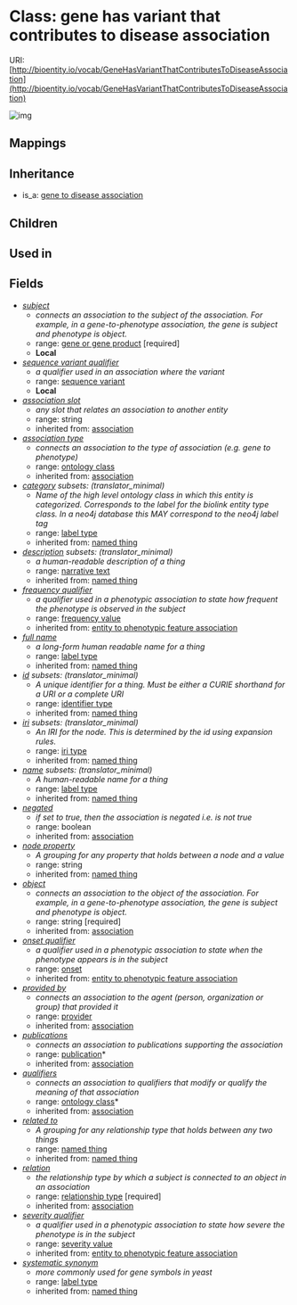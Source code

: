 # Class: gene has variant that contributes to disease association




URI: [http://bioentity.io/vocab/GeneHasVariantThatContributesToDiseaseAssociation](http://bioentity.io/vocab/GeneHasVariantThatContributesToDiseaseAssociation)

![img](http://yuml.me/diagram/nofunky;dir:TB/class/\[GeneToDiseaseAssociation]^-\[GeneHasVariantThatContributesToDiseaseAssociation|id(i):identifier_type%20%3F;name(i):label_type%20%3F;category(i):label_type%20%3F;node_property(i):string%20%3F;iri(i):iri_type%20%3F;full_name(i):label_type%20%3F;description(i):narrative_text%20%3F;systematic_synonym(i):label_type%20%3F;negated(i):boolean%20%3F;object(i):string;association_slot(i):string%20%3F;frequency_qualifier(i):frequency_value%20%3F],%20\[GeneHasVariantThatContributesToDiseaseAssociation]-%20related%20to(i)%20%3F>\[NamedThing],%20\[GeneHasVariantThatContributesToDiseaseAssociation]-%20association%20type(i)%20%3F>\[OntologyClass],%20\[GeneHasVariantThatContributesToDiseaseAssociation]-%20relation(i)>\[RelationshipType],%20\[GeneHasVariantThatContributesToDiseaseAssociation]-%20qualifiers(i)%20*>\[OntologyClass],%20\[GeneHasVariantThatContributesToDiseaseAssociation]-%20publications(i)%20*>\[Publication],%20\[GeneHasVariantThatContributesToDiseaseAssociation]-%20provided%20by(i)%20%3F>\[Provider],%20\[GeneHasVariantThatContributesToDiseaseAssociation]-%20frequency%20qualifier(i)%20%3F>\[FrequencyValue],%20\[GeneHasVariantThatContributesToDiseaseAssociation]-%20severity%20qualifier(i)%20%3F>\[SeverityValue],%20\[GeneHasVariantThatContributesToDiseaseAssociation]-%20onset%20qualifier(i)%20%3F>\[Onset],%20\[GeneHasVariantThatContributesToDiseaseAssociation]-%20sequence%20variant%20qualifier%20%3F>\[SequenceVariant],%20\[GeneHasVariantThatContributesToDiseaseAssociation]-%20subject>\[GeneOrGeneProduct])
## Mappings

## Inheritance

 *  is_a: [gene to disease association](GeneToDiseaseAssociation.md)
## Children

## Used in

## Fields

 * _[subject](subject.md)_
    * _connects an association to the subject of the association. For example, in a gene-to-phenotype association, the gene is subject and phenotype is object._
    * range: [gene or gene product](GeneOrGeneProduct.md) [required]
    * __Local__
 * _[sequence variant qualifier](sequence_variant_qualifier.md)_
    * _a qualifier used in an association where the variant_
    * range: [sequence variant](SequenceVariant.md)
    * __Local__
 * _[association slot](association_slot.md)_
    * _any slot that relates an association to another entity_
    * range: string
    * inherited from: [association](Association.md)
 * _[association type](association_type.md)_
    * _connects an association to the type of association (e.g. gene to phenotype)_
    * range: [ontology class](OntologyClass.md)
    * inherited from: [association](Association.md)
 * _[category](category.md) *subsets*: (translator_minimal)_
    * _Name of the high level ontology class in which this entity is categorized. Corresponds to the label for the biolink entity type class. In a neo4j database this MAY correspond to the neo4j label tag_
    * range: [label type](LabelType.md)
    * inherited from: [named thing](NamedThing.md)
 * _[description](description.md) *subsets*: (translator_minimal)_
    * _a human-readable description of a thing_
    * range: [narrative text](NarrativeText.md)
    * inherited from: [named thing](NamedThing.md)
 * _[frequency qualifier](frequency_qualifier.md)_
    * _a qualifier used in a phenotypic association to state how frequent the phenotype is observed in the subject_
    * range: [frequency value](FrequencyValue.md)
    * inherited from: [entity to phenotypic feature association](EntityToPhenotypicFeatureAssociation.md)
 * _[full name](full_name.md)_
    * _a long-form human readable name for a thing_
    * range: [label type](LabelType.md)
    * inherited from: [named thing](NamedThing.md)
 * _[id](id.md) *subsets*: (translator_minimal)_
    * _A unique identifier for a thing. Must be either a CURIE shorthand for a URI or a complete URI_
    * range: [identifier type](IdentifierType.md)
    * inherited from: [named thing](NamedThing.md)
 * _[iri](iri.md) *subsets*: (translator_minimal)_
    * _An IRI for the node. This is determined by the id using expansion rules._
    * range: [iri type](IriType.md)
    * inherited from: [named thing](NamedThing.md)
 * _[name](name.md) *subsets*: (translator_minimal)_
    * _A human-readable name for a thing_
    * range: [label type](LabelType.md)
    * inherited from: [named thing](NamedThing.md)
 * _[negated](negated.md)_
    * _if set to true, then the association is negated i.e. is not true_
    * range: boolean
    * inherited from: [association](Association.md)
 * _[node property](node_property.md)_
    * _A grouping for any property that holds between a node and a value_
    * range: string
    * inherited from: [named thing](NamedThing.md)
 * _[object](object.md)_
    * _connects an association to the object of the association. For example, in a gene-to-phenotype association, the gene is subject and phenotype is object._
    * range: string [required]
    * inherited from: [association](Association.md)
 * _[onset qualifier](onset_qualifier.md)_
    * _a qualifier used in a phenotypic association to state when the phenotype appears is in the subject_
    * range: [onset](Onset.md)
    * inherited from: [entity to phenotypic feature association](EntityToPhenotypicFeatureAssociation.md)
 * _[provided by](provided_by.md)_
    * _connects an association to the agent (person, organization or group) that provided it_
    * range: [provider](Provider.md)
    * inherited from: [association](Association.md)
 * _[publications](publications.md)_
    * _connects an association to publications supporting the association_
    * range: [publication](Publication.md)*
    * inherited from: [association](Association.md)
 * _[qualifiers](qualifiers.md)_
    * _connects an association to qualifiers that modify or qualify the meaning of that association_
    * range: [ontology class](OntologyClass.md)*
    * inherited from: [association](Association.md)
 * _[related to](related_to.md)_
    * _A grouping for any relationship type that holds between any two things_
    * range: [named thing](NamedThing.md)
    * inherited from: [named thing](NamedThing.md)
 * _[relation](relation.md)_
    * _the relationship type by which a subject is connected to an object in an association_
    * range: [relationship type](RelationshipType.md) [required]
    * inherited from: [association](Association.md)
 * _[severity qualifier](severity_qualifier.md)_
    * _a qualifier used in a phenotypic association to state how severe the phenotype is in the subject_
    * range: [severity value](SeverityValue.md)
    * inherited from: [entity to phenotypic feature association](EntityToPhenotypicFeatureAssociation.md)
 * _[systematic synonym](systematic_synonym.md)_
    * _more commonly used for gene symbols in yeast_
    * range: [label type](LabelType.md)
    * inherited from: [named thing](NamedThing.md)
